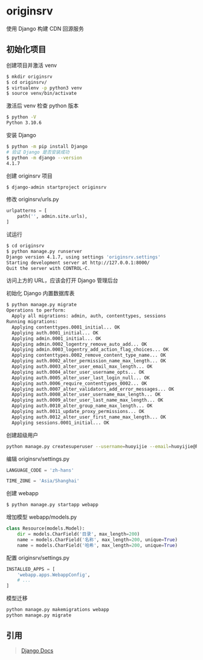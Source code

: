 # originsrv
使用 Django 构建 CDN 回源服务

## 初始化项目

创建项目并激活 venv
```bash
$ mkdir originsrv
$ cd originsrv/
$ virtualenv -p python3 venv
$ source venv/bin/activate
```

激活后 venv 检查 python 版本
```bash
$ python -V
Python 3.10.6
```

安装 Django
```bash
$ python -m pip install Django
# 验证 Django 是否安装成功
$ python -m django --version
4.1.7
```

创建 originsrv 项目
```bash
$ django-admin startproject originsrv
```

修改 originsrv/urls.py
```python
urlpatterns = [
    path('', admin.site.urls),
]
```

试运行
```bash
$ cd originsrv
$ python manage.py runserver
Django version 4.1.7, using settings 'originsrv.settings'
Starting development server at http://127.0.0.1:8000/
Quit the server with CONTROL-C.
```

访问上方的 URL，应该会打开 Django 管理后台

初始化 Django 内置数据库表
```bash
$ python manage.py migrate
Operations to perform:
  Apply all migrations: admin, auth, contenttypes, sessions
Running migrations:
  Applying contenttypes.0001_initial... OK
  Applying auth.0001_initial... OK
  Applying admin.0001_initial... OK
  Applying admin.0002_logentry_remove_auto_add... OK
  Applying admin.0003_logentry_add_action_flag_choices... OK
  Applying contenttypes.0002_remove_content_type_name... OK
  Applying auth.0002_alter_permission_name_max_length... OK
  Applying auth.0003_alter_user_email_max_length... OK
  Applying auth.0004_alter_user_username_opts... OK
  Applying auth.0005_alter_user_last_login_null... OK
  Applying auth.0006_require_contenttypes_0002... OK
  Applying auth.0007_alter_validators_add_error_messages... OK
  Applying auth.0008_alter_user_username_max_length... OK
  Applying auth.0009_alter_user_last_name_max_length... OK
  Applying auth.0010_alter_group_name_max_length... OK
  Applying auth.0011_update_proxy_permissions... OK
  Applying auth.0012_alter_user_first_name_max_length... OK
  Applying sessions.0001_initial... OK
```

创建超级用户
```bash
python manage.py createsuperuser --username=huoyijie --email=huoyijie@huoyijie.cn
```

编辑 originsrv/settings.py
```python
LANGUAGE_CODE = 'zh-hans'

TIME_ZONE = 'Asia/Shanghai'
```

创建 webapp
```bash
$ python manage.py startapp webapp
```

增加模型 webapp/models.py
```python
class Resource(models.Model):
    dir = models.CharField('目录', max_length=200)
    name = models.CharField('名称', max_length=200, unique=True)
    name = models.CharField('哈希', max_length=200, unique=True)
```

配置 originsrv/settings.py
```python
INSTALLED_APPS = [
    'webapp.apps.WebappConfig',
    # ...
]
```

模型迁移
```bash
python manage.py makemigrations webapp
python manage.py migrate
```

## 引用
> [Django Docs](https://docs.djangoproject.com/zh-hans/4.1/)
